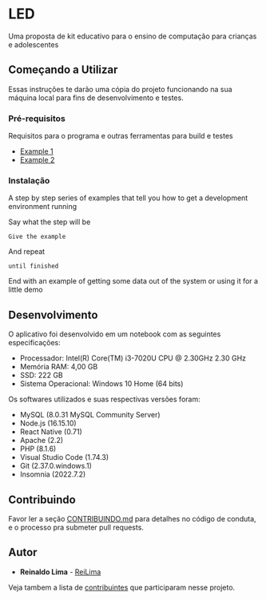 # LED
Uma proposta de kit educativo para o ensino de computação para crianças e adolescentes

## Começando a Utilizar

Essas instruções te darão uma cópia do projeto funcionando na sua máquina local para fins de desenvolvimento e testes.

### Pré-requisitos

Requisitos para o programa e outras ferramentas para build e testes 
- [Example 1](https://www.example.com)
- [Example 2](https://www.example.com)

### Instalação

A step by step series of examples that tell you how to get a development
environment running

Say what the step will be

    Give the example

And repeat

    until finished

End with an example of getting some data out of the system or using it
for a little demo

## Desenvolvimento

O aplicativo foi desenvolvido em um notebook com as seguintes especificações:

  - Processador: Intel(R) Core(TM) i3-7020U CPU @ 2.30GHz   2.30 GHz
  - Memória RAM: 4,00 GB
  - SSD: 222 GB
  - Sistema Operacional: Windows 10 Home (64 bits)


Os softwares utilizados e suas respectivas versões foram:

  - MySQL (8.0.31 MySQL Community Server)
  - Node.js (16.15.10)
  - React Native (0.71)
  - Apache (2.2)
  - PHP (8.1.6)
  - Visual Studio Code (1.74.3)
  - Git (2.37.0.windows.1)
  - Insomnia (2022.7.2)

## Contribuindo

Favor ler a seção [CONTRIBUINDO.md](CONTRIBUINDO) para detalhes no código de conduta, e o processo pra submeter pull requests.

## Autor

  - **Reinaldo Lima** - [ReiLima](https://github.com/ReiLima)

Veja tambem a lista de [contribuintes](https://github.com/ReiLima/LED/contribuintes) que participaram nesse projeto.
